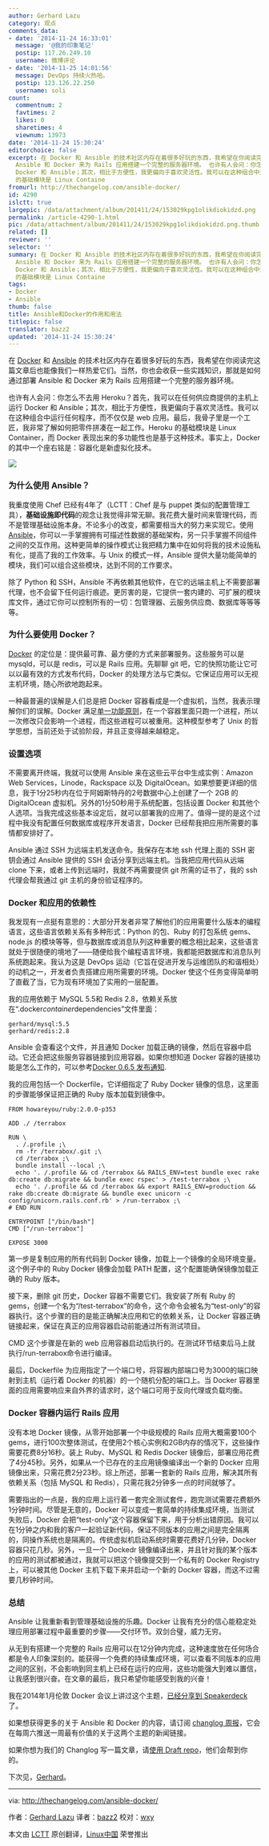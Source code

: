 ```yaml
---
author: Gerhard Lazu
category: 观点
comments_data:
- date: '2014-11-24 16:33:01'
  message: '@我的印象笔记'
  postip: 117.26.249.10
  username: 微博评论
- date: '2014-11-25 14:01:56'
  message: DevOps 持续火热哈。
  postip: 123.126.22.250
  username: soli
count:
  commentnum: 2
  favtimes: 2
  likes: 0
  sharetimes: 4
  viewnum: 13973
date: '2014-11-24 15:30:24'
editorchoice: false
excerpt: 在 Docker 和 Ansible 的技术社区内存在着很多好玩的东西，我希望在你阅读完这篇文章后也能像我们一样热爱它们。当然，你也会收获一些实践知识，那就是如何通过部署
  Ansible 和 Docker 来为 Rails 应用搭建一个完整的服务器环境。 也许有人会问：你怎么不去用 Heroku？首先，我可以在任何供应商提供的主机上运行
  Docker 和 Ansible；其次，相比于方便性，我更偏向于喜欢灵活性。我可以在这种组合中运行任何程序，而不仅仅是 web 应用。最后，我骨子里是一个工匠，我非常了解如何把零件拼凑在一起工作。Heroku
  的基础模块是 Linux Containe
fromurl: http://thechangelog.com/ansible-docker/
id: 4290
islctt: true
largepic: /data/attachment/album/201411/24/153029kpg1olikdiokidzd.png
permalink: /article-4290-1.html
pic: /data/attachment/album/201411/24/153029kpg1olikdiokidzd.png.thumb.jpg
related: []
reviewer: ''
selector: ''
summary: 在 Docker 和 Ansible 的技术社区内存在着很多好玩的东西，我希望在你阅读完这篇文章后也能像我们一样热爱它们。当然，你也会收获一些实践知识，那就是如何通过部署
  Ansible 和 Docker 来为 Rails 应用搭建一个完整的服务器环境。 也许有人会问：你怎么不去用 Heroku？首先，我可以在任何供应商提供的主机上运行
  Docker 和 Ansible；其次，相比于方便性，我更偏向于喜欢灵活性。我可以在这种组合中运行任何程序，而不仅仅是 web 应用。最后，我骨子里是一个工匠，我非常了解如何把零件拼凑在一起工作。Heroku
  的基础模块是 Linux Containe
tags:
- Docker
- Ansible
thumb: false
title: Ansible和Docker的作用和用法
titlepic: false
translator: bazz2
updated: '2014-11-24 15:30:24'
---
```


在 [Docker](https://www.docker.io/) 和 [Ansible](https://github.com/ansible/ansible) 的技术社区内存在着很多好玩的东西，我希望在你阅读完这篇文章后也能像我们一样热爱它们。当然，你也会收获一些实践知识，那就是如何通过部署 Ansible 和 Docker 来为 Rails 应用搭建一个完整的服务器环境。


也许有人会问：你怎么不去用 Heroku？首先，我可以在任何供应商提供的主机上运行 Docker 和 Ansible；其次，相比于方便性，我更偏向于喜欢灵活性。我可以在这种组合中运行任何程序，而不仅仅是 web 应用。最后，我骨子里是一个工匠，我非常了解如何把零件拼凑在一起工作。Heroku 的基础模块是 Linux Container，而 Docker 表现出来的多功能性也是基于这种技术。事实上，Docker 的其中一个座右铭是：容器化是新虚拟化技术。


![](/data/attachment/album/201411/24/153029kpg1olikdiokidzd.png)


### 为什么使用 Ansible？


我重度使用 Chef 已经有4年了（LCTT：Chef 是与 puppet 类似的配置管理工具），**基础设施即代码**的观念让我觉得非常无聊。我花费大量时间来管理代码，而不是管理基础设施本身。不论多小的改变，都需要相当大的努力来实现它。使用 [Ansible](http://ansible.com/)，你可以一手掌握拥有可描述性数据的基础架构，另一只手掌握不同组件之间的交互作用。这种更简单的操作模式让我把精力集中在如何将我的技术设施私有化，提高了我的工作效率。与 Unix 的模式一样，Ansible 提供大量功能简单的模块，我们可以组合这些模块，达到不同的工作要求。


除了 Python 和 SSH，Ansible 不再依赖其他软件，在它的远端主机上不需要部署代理，也不会留下任何运行痕迹。更厉害的是，它提供一套内建的、可扩展的模块库文件，通过它你可以控制所有的一切：包管理器、云服务供应商、数据库等等等等。


### 为什么要使用 Docker？


[Docker](http://docker.io/) 的定位是：提供最可靠、最方便的方式来部署服务。这些服务可以是 mysqld，可以是 redis，可以是 Rails 应用。先聊聊 git 吧，它的快照功能让它可以以最有效的方式发布代码，Docker 的处理方法与它类似。它保证应用可以无视主机环境，随心所欲地跑起来。


一种最普遍的误解是人们总是把 Docker 容器看成是一个虚拟机，当然，我表示理解你们的误解。Docker 满足[单一功能原则](http://en.wikipedia.org/wiki/Single_responsibility_principle)，在一个容器里面只跑一个进程，所以一次修改只会影响一个进程，而这些进程可以被重用。这种模型参考了 Unix 的哲学思想，当前还处于试验阶段，并且正变得越来越稳定。


### 设置选项


不需要离开终端，我就可以使用 Ansible 来在这些云平台中生成实例：Amazon Web Services，Linode，Rackspace 以及 DigitalOcean。如果想要更详细的信息，我于1分25秒内在位于阿姆斯特丹的2号数据中心上创建了一个 2GB 的 DigitalOcean 虚拟机。另外的1分50秒用于系统配置，包括设置 Docker 和其他个人选项。当我完成这些基本设定后，就可以部署我的应用了。值得一提的是这个过程中我没有配置任何数据库或程序开发语言，Docker 已经帮我把应用所需要的事情都安排好了。


Ansible 通过 SSH 为远端主机发送命令。我保存在本地 ssh 代理上面的 SSH 密钥会通过 Ansible 提供的 SSH 会话分享到远端主机。当我把应用代码从远端 clone 下来，或者上传到远端时，我就不再需要提供 git 所需的证书了，我的 ssh 代理会帮我通过 git 主机的身份验证程序的。


### Docker 和应用的依赖性


我发现有一点挺有意思的：大部分开发者非常了解他们的应用需要什么版本的编程语言，这些语言依赖关系有多种形式：Python 的包、Ruby 的打包系统 gems、node.js 的模块等等，但与数据库或消息队列这种重要的概念相比起来，这些语言就处于很随便的境地了——随便给我个编程语言环境，我都能把数据库和消息队列系统跑起来。我认为这是 DevOps 运动（它旨在促进开发与运维团队的和谐相处）的动机之一，开发者负责搭建应用所需要的环境。Docker 使这个任务变得简单明了直截了当，它为现有环境加了实用的一层配置。


我的应用依赖于 MySQL 5.5和 Redis 2.8，依赖关系放在“.docker*container*dependencies”文件里面：



```
gerhard/mysql:5.5
gerhard/redis:2.8

```

Ansible 会查看这个文件，并且通知 Docker 加载正确的镜像，然后在容器中启动。它还会把这些服务容器链接到应用容器。如果你想知道 Docker 容器的链接功能是怎么工作的，可以参考[Docker 0.6.5 发布通知](http://blog.docker.io/2013/10/docker-0-6-5-links-container-naming-advanced-port-redirects-host-integration/).


我的应用包括一个 Dockerfile，它详细指定了 Ruby Docker 镜像的信息，这里面的步骤能够保证把正确的 Ruby 版本加载到镜像中。



```
FROM howareyou/ruby:2.0.0-p353

ADD ./ /terrabox

RUN \
  . /.profile ;\
  rm -fr /terrabox/.git ;\
  cd /terrabox ;\
  bundle install --local ;\
  echo '. /.profile && cd /terrabox && RAILS_ENV=test bundle exec rake db:create db:migrate && bundle exec rspec' > /test-terrabox ;\
  echo '. /.profile && cd /terrabox && export RAILS_ENV=production && rake db:create db:migrate && bundle exec unicorn -c config/unicorn.rails.conf.rb' > /run-terrabox ;\
# END RUN

ENTRYPOINT ["/bin/bash"]
CMD ["/run-terrabox"]

EXPOSE 3000

```

第一步是复制应用的所有代码到 Docker 镜像，加载上一个镜像的全局环境变量。这个例子中的 Ruby Docker 镜像会加载 PATH 配置，这个配置能确保镜像加载正确的 Ruby 版本。


接下来，删除 git 历史，Docker 容器不需要它们。我安装了所有 Ruby 的 gems，创建一个名为“/test-terrabox”的命令，这个命令会被名为“test-only”的容器执行。这个步骤的目的是能正确解决应用和它的依赖关系，让 Docker 容器正确链接起来，保证在真正的应用容器启动前能通过所有测试项目。


CMD 这个步骤是在新的 web 应用容器启动后执行的。在测试环节结束后马上就执行/run-terrabox命令进行编译。


最后，Dockerfile 为应用指定了一个端口号，将容器内部端口号为3000的端口映射到主机（运行着 Docker 的机器）的一个随机分配的端口上。当 Docker 容器里面的应用需要响应来自外界的请求时，这个端口可用于反向代理或负载均衡。


### Docker 容器内运行 Rails 应用


没有本地 Docker 镜像，从零开始部署一个中级规模的 Rails 应用大概需要100个 gems，进行100次整体测试，在使用2个核心实例和2GB内存的情况下，这些操作需要花费8分16秒。装上 Ruby、MySQL 和 Redis Docker 镜像后，部署应用花费了4分45秒。另外，如果从一个已存在的主应用镜像编译出一个新的 Docker 应用镜像出来，只需花费2分23秒。综上所述，部署一套新的 Rails 应用，解决其所有依赖关系（包括 MySQL 和 Redis），只需花我2分钟多一点的时间就够了。


需要指出的一点是，我的应用上运行着一套完全测试套件，跑完测试需要花费额外1分钟时间。尽管是无意的，Docker 可以变成一套简单的持续集成环境，当测试失败后，Docker 会把“test-only”这个容器保留下来，用于分析出错原因。我可以在1分钟之内和我的客户一起验证新代码，保证不同版本的应用之间是完全隔离的，同操作系统也是隔离的。传统虚拟机启动系统时需要花费好几分钟，Docker 容器只花几秒。另外，一旦一个 Dockedr 镜像编译出来，并且针对我的某个版本的应用的测试都被通过，我就可以把这个镜像提交到一个私有的 Docker Registry 上，可以被其他 Docker 主机下载下来并启动一个新的 Docker 容器，而这不过需要几秒钟时间。


### 总结


Ansible 让我重新看到管理基础设施的乐趣。Docker 让我有充分的信心能稳定处理应用部署过程中最重要的步骤——交付环节。双剑合璧，威力无穷。


从无到有搭建一个完整的 Rails 应用可以在12分钟内完成，这种速度放在任何场合都是令人印象深刻的。能获得一个免费的持续集成环境，可以查看不同版本的应用之间的区别，不会影响到同主机上已经在运行的应用，这些功能强大到难以置信，让我感到很兴奋。在文章的最后，我只希望你能感受到我的兴奋！


我在2014年1月伦敦 Docker 会议上讲过这个主题，[已经分享到 Speakerdeck](https://speakerdeck.com/gerhardlazu/ansible-and-docker-the-path-to-continuous-delivery-part-1)了。


如果想获得更多的关于 Ansible 和 Docker 的内容，请订阅 [changlog 周报](http://thechangelog.com/weekly/)，它会在每周六推送一周最有价值的关于这两个主题的新闻链接。


如果你想为我们的 Changlog 写一篇文章，请[使用 Draft repo](https://github.com/thechangelog/draft)，他们会帮到你的。


下次见，[Gerhard](https://twitter.com/gerhardlazu)。




---


via: <http://thechangelog.com/ansible-docker/>


作者：[Gerhard Lazu](https://twitter.com/gerhardlazu) 译者：[bazz2](https://github.com/bazz2) 校对：[wxy](https://github.com/wxy)


本文由 [LCTT](https://github.com/LCTT/TranslateProject) 原创翻译，[Linux中国](http://linux.cn/) 荣誉推出